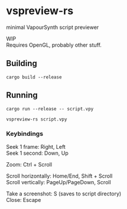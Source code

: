 # vspreview-rs
minimal VapourSynth script previewer

WIP  
Requires OpenGL, probably other stuff.

## Building
`cargo build --release`

## Running
`cargo run --release -- script.vpy`

`vspreview-rs script.vpy`

### Keybindings
Seek 1 frame: Right, Left  
Seek 1 second: Down, Up  

Zoom: Ctrl + Scroll

Scroll horizontally: Home/End, Shift + Scroll  
Scroll vertically: PageUp/PageDown, Scroll  

Take a screenshot: S (saves to script directory)  
Close: Escape  